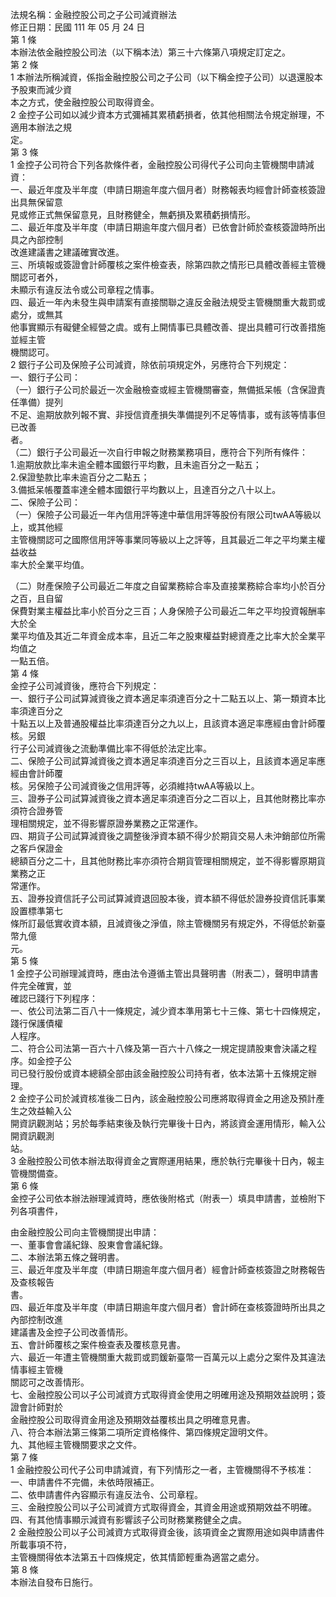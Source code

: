 法規名稱：金融控股公司之子公司減資辦法  
修正日期：民國 111 年 05 月 24 日  
第 1 條  
本辦法依金融控股公司法（以下稱本法）第三十六條第八項規定訂定之。  
第 2 條  
1 本辦法所稱減資，係指金融控股公司之子公司（以下稱金控子公司）以退還股本予股東而減少資  
本之方式，使金融控股公司取得資金。  
2 金控子公司如以減少資本方式彌補其累積虧損者，依其他相關法令規定辦理，不適用本辦法之規  
定。  
第 3 條  
1 金控子公司符合下列各款條件者，金融控股公司得代子公司向主管機關申請減資：  
一、最近年度及半年度（申請日期逾年度六個月者）財務報表均經會計師查核簽證出具無保留意  
見或修正式無保留意見，且財務健全，無虧損及累積虧損情形。  
二、最近年度及半年度（申請日期逾年度六個月者）已依會計師於查核簽證時所出具之內部控制  
改進建議書之建議確實改進。  
三、所填報或簽證會計師覆核之案件檢查表，除第四款之情形已具體改善經主管機關認可者外，  
未顯示有違反法令或公司章程之情事。  
四、最近一年內未發生與申請案有直接關聯之違反金融法規受主管機關重大裁罰或處分，或無其  
他事實顯示有礙健全經營之虞。或有上開情事已具體改善、提出具體可行改善措施並經主管  
機關認可。  
2 銀行子公司及保險子公司減資，除依前項規定外，另應符合下列規定：  
一、銀行子公司：  
（一）銀行子公司於最近一次金融檢查或經主管機關審查，無備抵呆帳（含保證責任準備）提列  
不足、逾期放款列報不實、非授信資產損失準備提列不足等情事，或有該等情事但已改善  
者。  
（二）銀行子公司最近一次自行申報之財務業務項目，應符合下列所有條件：  
1.逾期放款比率未逾全體本國銀行平均數，且未逾百分之一點五；  
2.保證墊款比率未逾百分之二點五；  
3.備抵呆帳覆蓋率達全體本國銀行平均數以上，且達百分之八十以上。  
二、保險子公司：  
（一）保險子公司最近一年內信用評等達中華信用評等股份有限公司twAA等級以上，或其他經  
主管機關認可之國際信用評等事業同等級以上之評等，且其最近二年之平均業主權益收益  
率大於全業平均值。  


（二）財產保險子公司最近二年度之自留業務綜合率及直接業務綜合率均小於百分之百，且自留  
保費對業主權益比率小於百分之三百；人身保險子公司最近二年之平均投資報酬率大於全  
業平均值及其近二年資金成本率，且近二年之股東權益對總資產之比率大於全業平均值之  
一點五倍。  
第 4 條  
金控子公司減資後，應符合下列規定：  
一、銀行子公司試算減資後之資本適足率須達百分之十二點五以上、第一類資本比率須達百分之  
十點五以上及普通股權益比率須達百分之九以上，且該資本適足率應經由會計師覆核。另銀  
行子公司減資後之流動準備比率不得低於法定比率。  
二、保險子公司試算減資後之資本適足率須達百分之三百以上，且該資本適足率應經由會計師覆  
核。另保險子公司減資後之信用評等，必須維持twAA等級以上。  
三、證券子公司試算減資後之資本適足率須達百分之二百以上，且其他財務比率亦須符合證券管  
理相關規定，並不得影響原證券業務之正常運作。  
四、期貨子公司試算減資後之調整後淨資本額不得少於期貨交易人未沖銷部位所需之客戶保證金  
總額百分之二十，且其他財務比率亦須符合期貨管理相關規定，並不得影響原期貨業務之正  
常運作。  
五、證券投資信託子公司試算減資退回股本後，資本額不得低於證券投資信託事業設置標準第七  
條所訂最低實收資本額，且減資後之淨值，除主管機關另有規定外，不得低於新臺幣九億  
元。  
第 5 條  
1 金控子公司辦理減資時，應由法令遵循主管出具聲明書（附表二），聲明申請書件完全確實，並  
確認已踐行下列程序：  
一、依公司法第二百八十一條規定，減少資本準用第七十三條、第七十四條規定，踐行保護債權  
人程序。  
二、符合公司法第一百六十八條及第一百六十八條之一規定提請股東會決議之程序。如金控子公  
司已發行股份或資本總額全部由該金融控股公司持有者，依本法第十五條規定辦理。  
2 金控子公司於減資核准後二日內，該金融控股公司應將取得資金之用途及預計產生之效益輸入公  
開資訊觀測站；另於每季結束後及執行完畢後十日內，將該資金運用情形，輸入公開資訊觀測  
站。  
3 金融控股公司依本辦法取得資金之實際運用結果，應於執行完畢後十日內，報主管機關備查。  
第 6 條  
金控子公司依本辦法辦理減資時，應依後附格式（附表一）填具申請書，並檢附下列各項書件，  


由金融控股公司向主管機關提出申請：  
一、董事會會議紀錄、股東會會議紀錄。  
二、本辦法第五條之聲明書。  
三、最近年度及半年度（申請日期逾年度六個月者）經會計師查核簽證之財務報告及查核報告  
書。  
四、最近年度及半年度（申請日期逾年度六個月者）會計師在查核簽證時所出具之內部控制改進  
建議書及金控子公司改善情形。  
五、會計師覆核之案件檢查表及覆核意見書。  
六、最近一年遭主管機關重大裁罰或罰鍰新臺幣一百萬元以上處分之案件及其違法情事經主管機  
關認可之改善情形。  
七、金融控股公司以子公司減資方式取得資金使用之明確用途及預期效益說明；簽證會計師對於  
金融控股公司取得資金用途及預期效益覆核出具之明確意見書。  
八、符合本辦法第三條第二項所定資格條件、第四條規定證明文件。  
九、其他經主管機關要求之文件。  
第 7 條  
1 金融控股公司代子公司申請減資，有下列情形之一者，主管機關得不予核准：  
一、申請書件不完備，未依時限補正。  
二、依申請書件內容顯示有違反法令、公司章程。  
三、金融控股公司以子公司減資方式取得資金，其資金用途或預期效益不明確。  
四、有其他情事顯示減資有影響該子公司財務業務健全之虞。  
2 金融控股公司以子公司減資方式取得資金後，該項資金之實際用途如與申請書件所載事項不符，  
主管機關得依本法第五十四條規定，依其情節輕重為適當之處分。  
第 8 條  
本辦法自發布日施行。  


